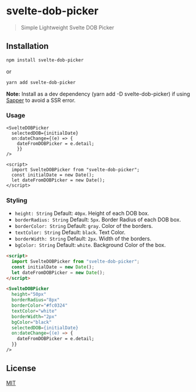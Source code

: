 # svelte-dob-picker

> Simple Lightweight Svelte DOB Picker

## Installation

```bash
npm install svelte-dob-picker
```

or

```bash
yarn add svelte-dob-picker
```

**Note:** Install as a dev dependency (yarn add -D svelte-dob-picker) if using [Sapper](https://sapper.svelte.dev/) to avoid a SSR error.

### Usage

```svelte
<SvelteDOBPicker 
  selectedDOB={initialDate} 
  on:dateChange={(e) => {
    dateFromDOBPicker = e.detail;
    }} 
/>

<script>
  import SvelteDOBPicker from "svelte-dob-picker";
  const initialDate = new Date();
  let dateFromDOBPicker = new Date();
</script>
```

### Styling

- `height: String` Default: `40px`. Height of each DOB box.
- `borderRadius: String` Default: `5px`. Border Radius of each DOB box.
- `borderColor: String` Default: `gray`. Color of the borders.
- `textColor: String` Default: `black`. Text Color.
- `borderWidth: String` Default: `2px`. Width of the borders.
- `bgColor: String` Default: `white`. Background Color of the box.

```html
<script>
  import SvelteDOBPicker from "svelte-dob-picker";
  const initialDate = new Date();
  let dateFromDOBPicker = new Date();
</script>

<SvelteDOBPicker 
  height="50px"
  borderRadius="8px"
  borderColor="#fc0324"
  textColor="white"
  borderWidth="2px"
  bgColor="black"
  selectedDOB={initialDate} 
  on:dateChange={(e) => {
    dateFromDOBPicker = e.detail;
  }} 
/>
```

## License

[MIT](LICENSE)